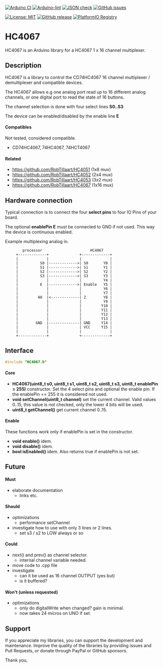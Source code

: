 
[![Arduino CI](https://github.com/RobTillaart/HC4067/workflows/Arduino%20CI/badge.svg)](https://github.com/marketplace/actions/arduino_ci)
[![Arduino-lint](https://github.com/RobTillaart/HC4067/actions/workflows/arduino-lint.yml/badge.svg)](https://github.com/RobTillaart/HC4067/actions/workflows/arduino-lint.yml)
[![JSON check](https://github.com/RobTillaart/HC4067/actions/workflows/jsoncheck.yml/badge.svg)](https://github.com/RobTillaart/HC4067/actions/workflows/jsoncheck.yml)
[![GitHub issues](https://img.shields.io/github/issues/RobTillaart/HC4067.svg)](https://github.com/RobTillaart/HC4067/issues)

[![License: MIT](https://img.shields.io/badge/license-MIT-green.svg)](https://github.com/RobTillaart/HC4067/blob/master/LICENSE)
[![GitHub release](https://img.shields.io/github/release/RobTillaart/HC4067.svg?maxAge=3600)](https://github.com/RobTillaart/HC4067/releases)
[![PlatformIO Registry](https://badges.registry.platformio.org/packages/robtillaart/library/HC4067.svg)](https://registry.platformio.org/libraries/robtillaart/HC4067)


# HC4067

HC4067 is an Arduino library for a HC4067 1 x 16 channel multiplexer.


## Description

HC4067 is a library to control the CD74HC4067 16 channel
multiplexer / demultiplexer and compatible devices.

The HC4067 allows e.g one analog port read up to 16 different analog channels,
or one digital port to read the state of 16 buttons.


The channel selection is done with four select lines **S0..S3**

The device can be enabled/disabled by the enable line **E**


#### Compatibles

Not tested, considered compatible.
- CD74HC4067, 74HC4067, 74HCT4067


#### Related

- https://github.com/RobTillaart/HC4051  (1x8 mux)
- https://github.com/RobTillaart/HC4052  (2x4 mux)
- https://github.com/RobTillaart/HC4053  (3x2 mux)
- https://github.com/RobTillaart/HC4067  (1x16 mux)


## Hardware connection

Typical connection is to connect the four **select pins** to four IO Pins of your board.

The optional **enablePin E** must be connected to GND if not used.
This way the device is continuous enabled.

Example multiplexing analog in.

```
        processor                      HC4067
     +-------------+              +-------------+
     |             |              |             |
     |          S0 |------------->| S0       Y0 |
     |          S1 |------------->| S1       Y1 |
     |          S2 |------------->| S2       Y2 |
     |          S3 |------------->| S3       Y3 |
     |             |              |          Y4 |
     |          E  |------------->| Enable   Y5 |
     |             |              |          Y6 |
     |             |              |          Y7 |
     |         A0  |<-------------| Z        Y8 |
     |             |              |          Y9 |
     |             |              |         Y10 |
     |             |              |         Y11 |
     |             |              |         Y12 |
     |             |              |         Y13 |
     |        GND  |--------------| GND     Y14 |
     |             |              | VCC     Y15 |
     |             |              |             |
     +-------------+              +-------------+
```


## Interface

```cpp
#include "HC4067.h"
```

#### Core

- **HC4067(uint8_t s0, uint8_t s1, uint8_t s2, uint8_t s3, uint8_t enablePin = 255)** constructor.
Set the 4 select pins and optional the enable pin.
If the enablePin == 255 it is considered not used.
- **void setChannel(uint8_t channel)** set the current channel.
Valid values 0..15, this value is not checked, only the lower 4 bits will be used.
- **uint8_t getChannel()** get current channel 0..15.


#### Enable

These functions work only if enablePin is set in the constructor.

- **void enable()** idem.
- **void disable()** idem.
- **bool isEnabled()** idem.
Also returns true if enablePin is not set.


## Future

#### Must

- elaborate documentation
  - links etc.


#### Should

- optimizations
  - performance setChannel
- investigate how to use with only 3 lines or 2 lines.
  - set s3 / s2 to LOW always or so


#### Could

- next() and prev() as channel selector.
  - internal channel variable needed.
- move code to .cpp file
- investigate
  - can it be used as 16 channel OUTPUT (yes but)
  - is it buffered?


#### Won't (unless requested)

- optimizations
  - only do digitalWrite when changed? gain is minimal.
  - now takes 24 micros on UNO if set.


## Support

If you appreciate my libraries, you can support the development and maintenance.
Improve the quality of the libraries by providing issues and Pull Requests, or
donate through PayPal or GitHub sponsors.

Thank you,

